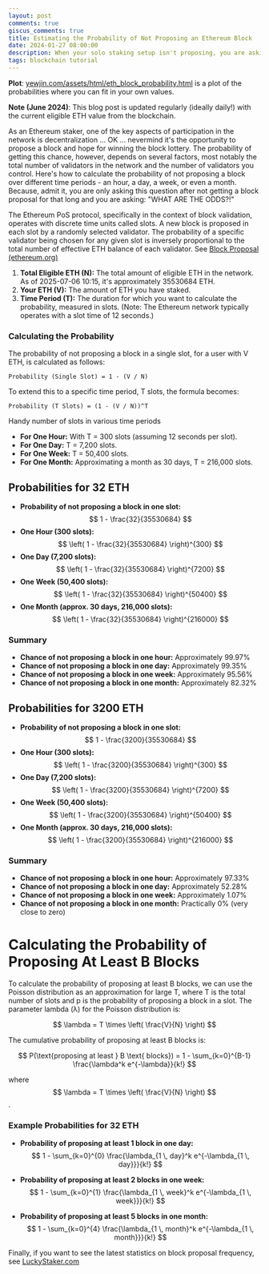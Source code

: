 ```yaml
---
layout: post
comments: true
giscus_comments: true
title: Estimating the Probability of Not Proposing an Ethereum Block
date: 2024-01-27 08:00:00
description: When your solo staking setup isn't proposing, you are asking "WHAT ARE THE ODDS?!"
tags: blockchain tutorial
---
```


**Plot**: [yewjin.com/assets/html/eth_block_probability.html](https://www.yewjin.com/assets/html/eth_block_probability.html) is a plot of the probabilities where you can fit in your own values.

**Note (June 2024)**: This blog post is updated regularly (ideally daily!) with the current eligible ETH value from the blockchain.

As an Ethereum staker, one of the key aspects of participation in the network is decentralization ... OK ... nevermind it's the opportunity to propose a block and hope for winning the block lottery. The probability of getting this chance, however, depends on several factors, most notably the total number of validators in the network and the number of validators you control. Here's how to calculate the probability of not proposing a block over different time periods - an hour, a day, a week, or even a month. Because, admit it, you are only asking this question after not getting a block proposal for that long and you are asking: "WHAT ARE THE ODDS?!"

The Ethereum PoS protocol, specifically in the context of block validation, operates with discrete time units called slots. A new block is proposed in each slot by a randomly selected validator. The probability of a specific validator being chosen for any given slot is inversely proportional to the total number of effective ETH balance of each validator. See [Block Proposal (ethereum.org)](https://ethereum.org/en/developers/docs/consensus-mechanisms/pos/block-proposal/)

1. **Total Eligible ETH (N):** The total amount of eligible ETH in the network. As of 2025-07-06 10:15, it's approximately 35530684 ETH.
2. **Your ETH (V):** The amount of ETH you have staked.
3. **Time Period (T):** The duration for which you want to calculate the probability, measured in slots. (Note: The Ethereum network typically operates with a slot time of 12 seconds.)

### Calculating the Probability

The probability of not proposing a block in a single slot, for a user with V ETH, is calculated as follows:

```
Probability (Single Slot) = 1 - (V / N)
```

To extend this to a specific time period, T slots, the formula becomes:

```
Probability (T Slots) = (1 - (V / N))^T
```

Handy number of slots in various time periods

- **For One Hour:** With T = 300 slots (assuming 12 seconds per slot).
- **For One Day:** T = 7,200 slots.
- **For One Week:** T = 50,400 slots.
- **For One Month:** Approximating a month as 30 days, T = 216,000 slots.

## Probabilities for 32 ETH

- **Probability of not proposing a block in one slot:** $$ 1 - \frac{32}{35530684} $$
- **One Hour (300 slots):** $$ \left( 1 - \frac{32}{35530684} \right)^{300} $$
- **One Day (7,200 slots):** $$ \left( 1 - \frac{32}{35530684} \right)^{7200} $$
- **One Week (50,400 slots):** $$ \left( 1 - \frac{32}{35530684} \right)^{50400} $$
- **One Month (approx. 30 days, 216,000 slots):** $$ \left( 1 - \frac{32}{35530684} \right)^{216000} $$

### Summary

- **Chance of not proposing a block in one hour:** Approximately 99.97%
- **Chance of not proposing a block in one day:** Approximately 99.35%
- **Chance of not proposing a block in one week:** Approximately 95.56%
- **Chance of not proposing a block in one month:** Approximately 82.32%

## Probabilities for 3200 ETH

- **Probability of not proposing a block in one slot:** $$ 1 - \frac{3200}{35530684} $$
- **One Hour (300 slots):** $$ \left( 1 - \frac{3200}{35530684} \right)^{300} $$
- **One Day (7,200 slots):** $$ \left( 1 - \frac{3200}{35530684} \right)^{7200} $$
- **One Week (50,400 slots):** $$ \left( 1 - \frac{3200}{35530684} \right)^{50400} $$
- **One Month (approx. 30 days, 216,000 slots):** $$ \left( 1 - \frac{3200}{35530684} \right)^{216000} $$

### Summary

- **Chance of not proposing a block in one hour:** Approximately 97.33%
- **Chance of not proposing a block in one day:** Approximately 52.28%
- **Chance of not proposing a block in one week:** Approximately 1.07%
- **Chance of not proposing a block in one month:** Practically 0% (very close to zero)

# Calculating the Probability of Proposing At Least B Blocks

To calculate the probability of proposing at least B blocks, we can use the Poisson distribution as an approximation for large T, where T is the total number of slots and p is the probability of proposing a block in a slot. The parameter lambda (λ) for the Poisson distribution is:

$$ \lambda = T \times \left( \frac{V}{N} \right) $$

The cumulative probability of proposing at least B blocks is:

<!-- prettier-ignore -->
$$ P(\text{proposing at least } B \text{ blocks}) = 1 - \sum_{k=0}^{B-1} \frac{\lambda^k e^{-\lambda}}{k!} $$

where $$ \lambda = T \times \left( \frac{V}{N} \right) $$.

### Example Probabilities for 32 ETH

<!-- prettier-ignore -->
- **Probability of proposing at least 1 block in one day:** $$ 1 - \sum_{k=0}^{0} \frac{\lambda_{1 \, day}^k e^{-\lambda_{1 \, day}}}{k!} $$
<!-- prettier-ignore -->
- **Probability of proposing at least 2 blocks in one week:** $$ 1 - \sum_{k=0}^{1} \frac{\lambda_{1 \, week}^k e^{-\lambda_{1 \, week}}}{k!} $$
<!-- prettier-ignore -->
- **Probability of proposing at least 5 blocks in one month:** $$ 1 - \sum_{k=0}^{4} \frac{\lambda_{1 \, month}^k e^{-\lambda_{1 \, month}}}{k!} $$

Finally, if you want to see the latest statistics on block proposal frequency, see [LuckyStaker.com](https://luckystaker.com/home/)
